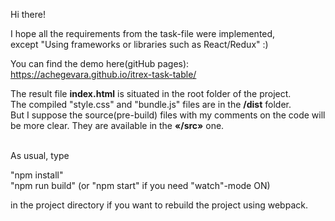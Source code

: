 Hi there!

I hope all the requirements from the task-file were implemented,<br>
except "Using frameworks or libraries such as React/Redux" :)<br>

You can find the demo here(gitHub pages): https://achegevara.github.io/itrex-task-table/ <br>

The result file **index.html** is situated in the root folder of the project.<br>
The compiled "style.css" and "bundle.js" files are in the <b>/dist</b> folder.<br>
But I suppose the source(pre-build) files with my comments on the code will be more clear. They are available in the <b>«/src»</b> one.

<br>
As usual, type

"npm install"<br>
"npm run build" (or "npm start" if you need "watch"-mode ON)<br>

in the project directory if you want to rebuild the project using webpack.
